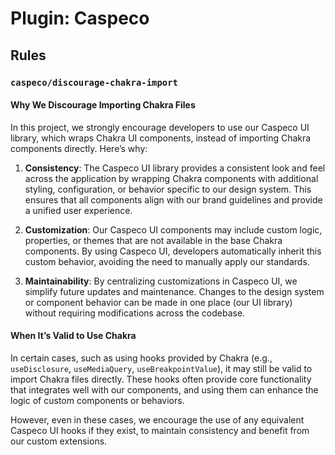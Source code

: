 # Plugin: Caspeco

## Rules

### `caspeco/discourage-chakra-import`

#### Why We Discourage Importing Chakra Files

In this project, we strongly encourage developers to use our Caspeco UI library, which wraps Chakra UI components, instead of importing Chakra components directly. Here’s why:

1. **Consistency**: The Caspeco UI library provides a consistent look and feel across the application by wrapping Chakra components with additional styling, configuration, or behavior specific to our design system. This ensures that all components align with our brand guidelines and provide a unified user experience.

2. **Customization**: Our Caspeco UI components may include custom logic, properties, or themes that are not available in the base Chakra components. By using Caspeco UI, developers automatically inherit this custom behavior, avoiding the need to manually apply our standards.

3. **Maintainability**: By centralizing customizations in Caspeco UI, we simplify future updates and maintenance. Changes to the design system or component behavior can be made in one place (our UI library) without requiring modifications across the codebase.

#### When It’s Valid to Use Chakra

In certain cases, such as using hooks provided by Chakra (e.g., `useDisclosure`, `useMediaQuery`, `useBreakpointValue`), it may still be valid to import Chakra files directly. These hooks often provide core functionality that integrates well with our components, and using them can enhance the logic of custom components or behaviors.

However, even in these cases, we encourage the use of any equivalent Caspeco UI hooks if they exist, to maintain consistency and benefit from our custom extensions.
